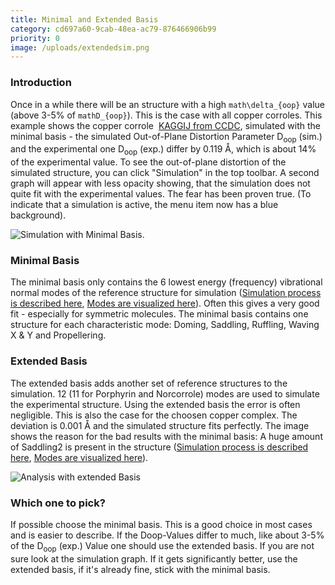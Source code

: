 ```yaml
---
title: Minimal and Extended Basis
category: cd697a60-9cab-48ea-ac79-876466906b99
priority: 0
image: /uploads/extendedsim.png
---
```

### Introduction

Once in a while there will be an structure with a high `math\delta_{oop}` value (above 3-5% of `mathD_{oop}`). This is the case with all copper corroles. This example shows the copper corrole  [KAGGIJ from CCDC](https://www.ccdc.cam.ac.uk/structures/Search?Ccdcid=202423&DatabaseToSearch=Published), simulated with the minimal basis - the simulated Out-of-Plane Distortion Parameter D<sub>oop</sub> (sim.) and the experimental one D<sub>oop</sub> (exp.) differ by 0.119 Å, which is about 14% of the experimental value. To see the out-of-plane distortion of the simulated structure, you can click "Simulation" in the top toolbar. A second graph will appear with less opacity showing, that the simulation does not quite fit with the experimental values. The fear has been proven true. (To indicate that a simulation is active, the menu item now has a blue background).

![Simulation with Minimal Basis.](/uploads/analysis_sim.png)

### Minimal Basis

The minimal basis only contains the 6 lowest energy (frequency) vibrational normal modes of the reference structure for simulation ([Simulation process is described here](docs/simulation-method), [Modes are visualized here](docs/modes)). Often this gives a very good fit - especially for symmetric molecules. The minimal basis contains one structure for each characteristic mode: Doming, Saddling, Ruffling, Waving X & Y and Propellering.

### Extended Basis

The extended basis adds another set of reference structures to the simulation. 12 (11 for Porphyrin and Norcorrole) modes are used to simulate the experimental structure. Using the extended basis the error is often negligible. This is also the case for the choosen copper complex. The deviation is 0.001 Å and the simulated structure fits perfectly. The image shows the reason for the bad results with the minimal basis: A huge amount of Saddling2 is present in the structure ([Simulation process is described here](docs/simulation-method), [Modes are visualized here](docs/modes)).

![Analysis with extended Basis](/uploads/extendedsim.png)

### Which one to pick?

<!--StartFragment-->

If possible choose the minimal basis. This is a good choice in most cases and is easier to describe. If the Doop-Values differ to much, like about 3-5% of the D<sub>oop</sub> (exp.) Value one should use the extended basis. If you are not sure look at the simulation graph. If it gets significantly better, use the extended basis, if it's already fine, stick with the minimal basis.

<!--EndFragment-->